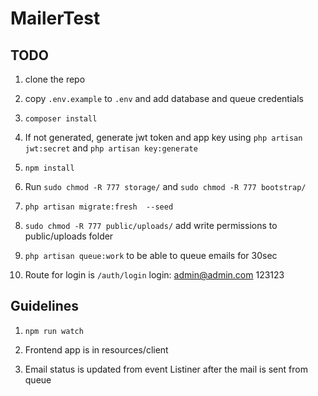 # MailerTest

## TODO

1. clone the repo

2. copy `.env.example` to `.env` and add database and queue credentials 

3. `composer install`

4. If not generated, generate jwt token and app key using  `php artisan jwt:secret` and `php artisan key:generate`

5. `npm install`

6. Run `sudo chmod -R 777 storage/` and `sudo chmod -R 777 bootstrap/`

7. `php artisan migrate:fresh  --seed`

8. `sudo chmod -R 777 public/uploads/` add write permissions to public/uploads folder

9. `php artisan queue:work` to be able to queue emails for 30sec

10. Route for login is `/auth/login` login: admin@admin.com 123123

## Guidelines

1. `npm run watch`

2. Frontend app is in resources/client

3. Email status is updated from event Listiner after the mail is sent from queue

